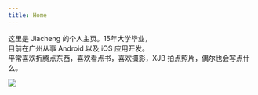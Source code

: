 ```yaml
---
title: Home
---
```


<!--
[<p style="float:right;display: block;" alt="logo"> 阅读是为了思想的自由 <br> 思想是为了精神的自由 <br> 精神的自由即灵魂的自由。
</p>](https://cheng.netlify.com/)
-->

这里是 Jiacheng 的个人主页。15年大学毕业，  
目前在广州从事 Android 以及 iOS 应用开发。  
平常喜欢折腾点东西，喜欢看点书，喜欢摄影，XJB 拍点照片，偶尔也会写点什么。

![](https://raw.githubusercontent.com/caelanyang/MarkdownPictures/master/uPic/index.jpg)


